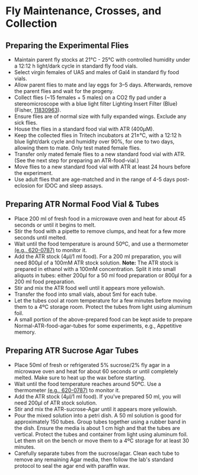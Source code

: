 # Fly Maintenance, Crosses, and Collection

## Preparing the Experimental Flies

- Maintain parent fly stocks at 21°C - 25°C with controlled humidity under a 12:12 h light/dark cycle in standard fly food vials.
- Select virgin females of UAS and males of Gal4 in standard fly food vials.
- Allow parent flies to mate and lay eggs for 3–5 days. Afterwards, remove the parent flies and wait for the progeny.
- Collect flies (~15 females + 5 males) on a CO2 fly pad under a stereomicroscope with a blue light filter Lighting Insert Filter (Blue) (Fisher, [11830963](https://www.fishersci.be/shop/products/insert-filter-10/11830963)).
- Ensure flies are of normal size with fully expanded wings. Exclude any sick flies.
- House the flies in a standard food vial with ATR (400µM).
- Keep the collected flies in Tritech incubators at 21±°C, with a 12:12 h blue light/dark cycle and humidity over 90%, for one to two days, allowing them to mate. Only test mated female flies.
- Transfer only mated female flies to a new standard food vial with ATR. (See the next step for preparing an ATR-food-vial.)
- Move flies to a new standard food vial with ATR at least 24 hours before the experiment.
- Use adult flies that are age-matched and in the range of 4-5 days post-eclosion for IDOC and sleep assays.

## Preparing ATR Normal Food Vial & Tubes

- Place 200 ml of fresh food in a microwave oven and heat for about 45 seconds or until it begins to melt.
- Stir the food with a pipette to remove clumps, and heat for a few more seconds until melted.
- Wait until the food temperature is around 50ºC, and use a thermometer [(e.g., 620-0787)](https://nl.vwr.com/store/product/573889/milieuvriendelijke-thermometers-easy-read) to monitor it.
- Add the ATR stock (4µl/1 ml food). For a 200 ml preparation, you will need 800µl of a 100mM ATR stock solution. **Note:** The ATR stock is prepared in ethanol with a 100mM concentration. Split it into small aliquots in tubes: either 200µl for a 50 ml food preparation or 800µl for a 200 ml food preparation.
- Stir and mix the ATR food well until it appears more yellowish.
- Transfer the food into small vials, about 5ml for each tube.
- Let the tubes cool at room temperature for a few minutes before moving them to a 4ºC storage room. Protect the tubes from light using aluminum foil.
- A small portion of the above-prepared food can be kept aside to prepare Normal-ATR-food-agar-tubes for some experiments, e.g., Appetitive memory.

## Preparing ATR Sucrose Agar Tubes

- Place 50ml of fresh or refrigerated 5% sucrose/2% fly agar in a microwave oven and heat for about 60 seconds or until completely melted. Make sure to heat up the wax before starting.
- Wait until the food temperature reaches around 50ºC. Use a thermometer [(e.g., 620-0787)](https://nl.vwr.com/store/product/573889/milieuvriendelijke-thermometers-easy-read) to monitor it.
- Add the ATR stock (4µl/1 ml food). If you've prepared 50 ml, you will need 200µl of ATR stock solution.
- Stir and mix the ATR-sucrose-Agar until it appears more yellowish.
- Pour the mixed solution into a petri dish. A 50 ml solution is good for approximately 150 tubes. Group tubes together using a rubber band in the dish. Ensure the media is about 1 cm high and that the tubes are vertical. Protect the tubes and container from light using aluminum foil. Let them sit on the bench or move them to a 4ºC storage for at least 30 minutes.
- Carefully separate tubes from the sucrose/agar. Clean each tube to remove any remaining Agar media, then follow the lab's standard protocol to seal the agar end with paraffin wax.
